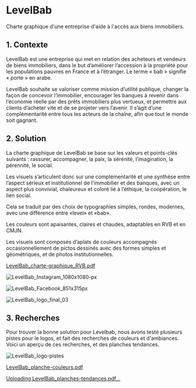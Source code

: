 # LevelBab
Charte graphique d'une entreprise d'aide à l'accès aux biens immobiliers.

## 1. Contexte
LevelBab est une entreprise qui met en relation des acheteurs et vendeurs de biens immobiliers, dans le but d’améliorer l’accession à la propriété pour les populations pauvres en France et à l’étranger.
Le terme « bab » signifie « porte » en arabe.

LevelBab souhaite se valoriser comme mission d’utilité publique, changer la façon de concevoir l’immobilier, encourager les banques à revenir dans l’économie réelle par des prêts immobiliers plus vertueux, et permettre aux clients d’acheter vite et de se projeter vers l’avenir.
Il s’agit d’une complémentarité entre tous les acteurs de la chaîne, afin que tout le monde soit gagnant.

## 2. Solution
La charte graphique de LevelBab se base sur les valeurs et points-clés suivants : rassurer, accompagner, la paix, la sérénité, l’imagination, la pérennité, le social.

Les visuels s’articulent donc sur une complémentarité et une synthèse entre l’aspect sérieux et institutionnel de l’immobilier et des banques, avec un aspect plus convivial, chaleureux et coloré lié à l’éthique, la coopération, le lien social.

Cela se traduit par des choix de typographies simples, rondes, modernes, avec une différence entre «level» et «bab».

Les couleurs sont apaisantes, claires et chaudes, adaptables en RVB et en CMJN.

Les visuels sont composés d’aplats de couleurs accompagnés occasionnellement de pictos dessinés avec des formes simples et géométriques, et de photos institutionnelles.

[LevelBab_charte-graphique_RVB.pdf](https://github.com/user-attachments/files/19869116/LevelBab_charte-graphique_RVB.pdf)

![LevelBab_Instagram_1080x1080-px](https://github.com/user-attachments/assets/09760a15-0b3d-4724-8a23-ba0323176bf1)

![LevelBab_Facebook_851x315px](https://github.com/user-attachments/assets/5d17f9b7-1b41-4b1d-98a5-746ebdec9f03)

![LevelBab_logo_final_03](https://github.com/user-attachments/assets/e012c75a-4cf5-4bcb-b5b5-9a1b1cf202de)

## 3. Recherches
Pour trouver la bonne solution pour Levelbab, nous avons testé plusieurs pistes pour le logos, et fait des recherches de couleurs et d'ambiances.
Voici un aperçu de ces recherches, et des planches tendances.

![LevelBab_logo-pistes](https://github.com/user-attachments/assets/bc245580-ec7e-485f-8656-d3c5871ac40d)

[LevelBab_planche-couleurs.pdf](https://github.com/user-attachments/files/23011708/LevelBab_planche-couleurs.pdf)

[Uploading LevelBab_planches-tendances.pdf…]()
